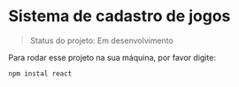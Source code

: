 # Sistema de cadastro de jogos #

> Status do projeto: Em desenvolvimento

Para rodar esse projeto na sua máquina, por favor digite:

```
npm instal react
```
